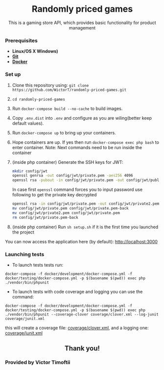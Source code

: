 <h1 align="center">
  Randomly priced games
</h1>
<p align="center">This is a gaming store API, which provides basic functionality for product management </p>

### Prerequisites
 - **Linux/OS X Windows)**
 - [**Git**](https://www.atlassian.com/git/tutorials/install-git)
 - [**Docker**](https://docs.docker.com/engine/installation/)

### Set up
1. Clone this repository using: `git clone https://github.com/WictorT/randomly-priced-games.git`
2. `cd randomly-priced-games`
3. Run `docker-compose build --no-cache` to build images.
4. Copy `.env.dist` into `.env` and configure as you are wiling(better keep default values).
5. Run `docker-compose up` to bring up your containers.
6. Hope containers are up. If yes then run `docker-compose exec php bash` to enter container. Note: Next commands need to be run inside the container
7.
   (inside php container) Generate the SSH keys for JWT:
    
    ``` bash
    mkdir config/jwt
    openssl genrsa -out config/jwt/private.pem -aes256 4096
    openssl rsa -pubout -in config/jwt/private.pem -out config/jwt/public.pem
    ```
    
    In case first ```openssl``` command forces you to input password use following to get the private key decrypted
    ``` bash
    openssl rsa -in config/jwt/private.pem -out config/jwt/private2.pem
    mv config/jwt/private.pem config/jwt/private.pem-back
    mv config/jwt/private2.pem config/jwt/private.pem
    rm config/jwt/private.pem-back
    ```
8. (inside php container) Run `sh setup.sh` if it is the first time you launched the project

You can now access the application here (by default): [http://localhost:3000](http://localhost:3000)

### Launching tests
- To launch tests tests run:
```
docker-compose -f docker/development/docker-compose.yml -f docker/testing/docker-compose.yml -p $(basename $(pwd)) exec php ./vendor/bin/phpunit
```
- To launch tests with code coverage and logging you can use the command:
```
docker-compose -f docker/development/docker-compose.yml -f docker/testing/docker-compose.yml -p $(basename $(pwd)) exec php ./vendor/bin/phpunit --coverage-clover coverage/clover.xml --log-junit coverage/junit.xml
```
this will create a coverage file: [coverage/clover.xml](coverage/clover.xml),
and a logging one: [coverage/junit.xml](coverage/junit.xml)

<h2 align="center"> Thank you! </h2>
<h3> Provided by Victor Timoftii </h3>
